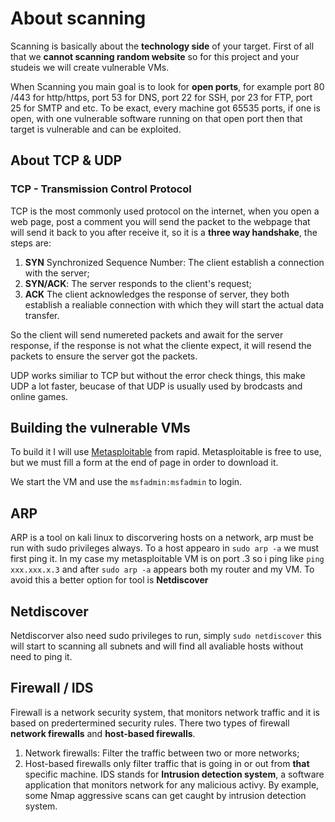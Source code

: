 # About scanning

Scanning is basically about the **technology side** of your target. First of all that we **cannot scanning random website** so for this project and your studeis we will create vulnerable VMs.

When Scanning you main goal is to look for **open ports**, for example port 80 /443 for http/https, port 53 for DNS, port 22 for SSH, por 23 for FTP, port 25 for SMTP and etc. To be exact, every machine got 65535 ports, if one is open, with one vulnerable software running on that open port then that target is vulnerable and can be exploited.

## About TCP & UDP

### TCP - Transmission Control Protocol

TCP is the most commonly used protocol on the internet, when you open a web page, post a comment you will send the packet to the webpage that will send it back to you after receive it, so it is a **three way handshake**, the steps are:

1. **SYN** Synchronized Sequence Number: The client establish a connection with the server;
2. **SYN/ACK**: The server responds to the client's request;
3. **ACK** The client acknowledges the response of server, they both establish a realiable connection with which they will start the actual data transfer.

So the client will send numereted packets and await for the server response, if the response is not what the cliente expect, it will resend the packets to ensure the server got the packets.

UDP works similiar to TCP but without the error check things, this make UDP a lot faster, beucase of that UDP is usually used by brodcasts and online games.

## Building the vulnerable VMs

To build it I will use [Metasploitable](https://information.rapid7.com/download-metasploitable-2017.html?LS=1631875&CS=web) from rapid. Metasploitable is free to use, but we must fill a form at the end of page in order to download it.

We start the VM and use the `msfadmin:msfadmin` to login.

## ARP

ARP is a tool on kali linux to discorvering hosts on a network, arp must be run with sudo privileges always.
To a host appearo in `sudo arp -a` we must first ping it. In my case my metasploitable VM is on port .3 so i ping like `ping xxx.xxx.x.3` and after `sudo arp -a` appears both my router and my VM. To avoid this a better option for tool is **Netdiscover**

## Netdiscover

Netdiscorver also need sudo privileges to run, simply `sudo netdiscover` this will start to scanning all subnets and will find all avaliable hosts without need to ping it.

## Firewall / IDS

Firewall is a network security system, that monitors network traffic and it is based on predertermined security rules.
There two types of firewall **network firewalls** and **host-based firewalls**.

1. Network firewalls: Filter the traffic between two or more networks;
2. Host-based firewalls only filter traffic that is going in or out from **that** specific machine.
   IDS stands for **Intrusion detection system**, a software application that monitors network for any malicious activy. By example, some Nmap aggressive scans can get caught by intrusion detection system.
